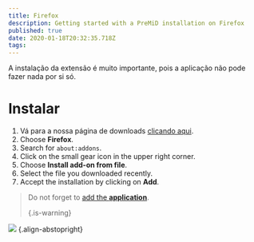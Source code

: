 ```yaml
---
title: Firefox
description: Getting started with a PreMiD installation on Firefox
published: true
date: 2020-01-18T20:32:35.718Z
tags:
---
```


A instalação da extensão é muito importante, pois a aplicação não pode fazer nada por si só.

# Instalar
1. Vá para a nossa página de downloads [clicando aqui](https://premid.app/downloads).
2. Choose **Firefox**.
3. Search for `about:addons`.
4. Click on the small gear icon in the upper right corner.
5. Choose **Install add-on from file**.
6. Select the file you downloaded recently.
7. Accept the installation by clicking on **Add**.

> Do not forget to [add the **application**](/install). 
> 
> {.is-warning}

![](https://img.icons8.com/color/2x/firefox.png) {.align-abstopright}